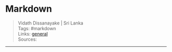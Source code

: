 # Markdown

> Vidath Dissanayake | Sri Lanka  
> Tags: #markdown  
> Links: [general](../../general/general.md)  
> Sources:  

---